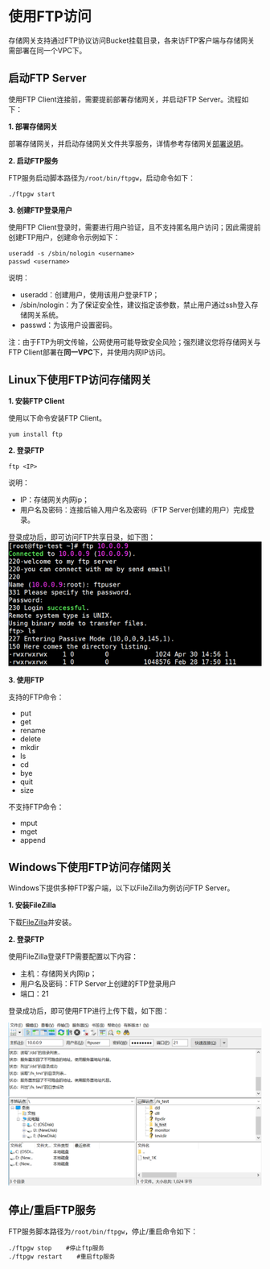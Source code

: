 # 使用FTP访问

存储网关支持通过FTP协议访问Bucket挂载目录，各来访FTP客户端与存储网关需部署在同一个VPC下。

## 启动FTP Server
使用FTP Client连接前，需要提前部署存储网关，并启动FTP Server。流程如下：

**1. 部署存储网关**

部署存储网关，并启动存储网关文件共享服务，详情参考存储网关[部署说明](https://docs.jdcloud.com/cn/storage-gateway/installation-configuration)。

**2. 启动FTP服务**

FTP服务启动脚本路径为`/root/bin/ftpgw`，启动命令如下：
```
./ftpgw start
```

**3. 创建FTP登录用户**

使用FTP Client登录时，需要进行用户验证，且不支持匿名用户访问；因此需提前创建FTP用户，创建命令示例如下：
```
useradd -s /sbin/nologin <username>
passwd <username>
```
说明：
- useradd：创建用户，使用该用户登录FTP；
- /sbin/nologin：为了保证安全性，建议指定该参数，禁止用户通过ssh登入存储网关系统。
- passwd：为该用户设置密码。

注：由于FTP为明文传输，公网使用可能导致安全风险；强烈建议您将存储网关与FTP Client部署在**同一VPC**下，并使用内网IP访问。

## Linux下使用FTP访问存储网关
**1. 安装FTP Client**

使用以下命令安装FTP Client。
```
yum install ftp
```
**2. 登录FTP**
```
ftp <IP>
```
说明：
 - IP：存储网关内网ip；
 - 用户名及密码：连接后输入用户名及密码（FTP Server创建的用户）完成登录。

登录成功后，即可访问FTP共享目录，如下图：
![ftplinux](../../../../image/Storage-Gateway/storagegateway-7.png)

**3. 使用FTP**

支持的FTP命令：
- put
- get
- rename
- delete
- mkdir
- ls
- cd
- bye
- quit
- size

不支持FTP命令：
- mput
- mget
- append

## Windows下使用FTP访问存储网关

Windows下提供多种FTP客户端，以下以FileZilla为例访问FTP Server。

**1. 安装FileZilla**

下载[FileZilla](https://filezilla-project.org/)并安装。

**2. 登录FTP**

使用FileZilla登录FTP需要配置以下内容：

- 主机：存储网关内网ip；
- 用户名及密码：FTP Server上创建的FTP登录用户
- 端口：21

登录成功后，即可使用FTP进行上传下载，如下图：

![ftpwin](../../../../image/Storage-Gateway/storagegateway-8.png)

## 停止/重启FTP服务

FTP服务脚本路径为`/root/bin/ftpgw`，停止/重启命令如下：
```
./ftpgw stop    #停止ftp服务
./ftpgw restart    #重启ftp服务
```
